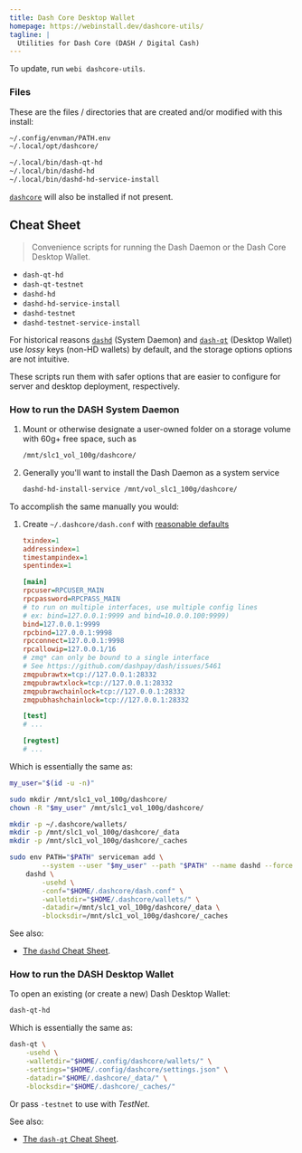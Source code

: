 ```yaml
---
title: Dash Core Desktop Wallet
homepage: https://webinstall.dev/dashcore-utils/
tagline: |
  Utilities for Dash Core (DASH / Digital Cash)
---
```


To update, run `webi dashcore-utils`.

### Files

These are the files / directories that are created and/or modified with this
install:

```txt
~/.config/envman/PATH.env
~/.local/opt/dashcore/

~/.local/bin/dash-qt-hd
~/.local/bin/dashd-hd
~/.local/bin/dashd-hd-service-install
```

[`dashcore`](../dashcore/) will also be installed if not present.

## Cheat Sheet

> Convenience scripts for running the Dash Daemon or the Dash Core Desktop
> Wallet.

- `dash-qt-hd`
- `dash-qt-testnet`
- `dashd-hd`
- `dashd-hd-service-install`
- `dashd-testnet`
- `dashd-testnet-service-install`

For historical reasons [`dashd`](../dashd/) (System Daemon) and
[`dash-qt`](../dashcore/) (Desktop Wallet) use _lossy_ keys (non-HD wallets) by
default, and the storage options options are not intuitive.

These scripts run them with safer options that are easier to configure for
server and desktop deployment, respectively.

### How to run the DASH System Daemon

1. Mount or otherwise designate a user-owned folder on a storage volume with
   60g+ free space, such as
   ```sh
   /mnt/slc1_vol_100g/dashcore/
   ```
2. Generally you'll want to install the Dash Daemon as a system service
   ```sh
   dashd-hd-install-service /mnt/vol_slc1_100g/dashcore/
   ```

To accomplish the same manually you would:

1. Create `~/.dashcore/dash.conf` with
   [reasonable defaults](../packages/dashcore-utils/dash.example.conf)

   ```ini
   txindex=1
   addressindex=1
   timestampindex=1
   spentindex=1

   [main]
   rpcuser=RPCUSER_MAIN
   rpcpassword=RPCPASS_MAIN
   # to run on multiple interfaces, use multiple config lines
   # ex: bind=127.0.0.1:9999 and bind=10.0.0.100:9999)
   bind=127.0.0.1:9999
   rpcbind=127.0.0.1:9998
   rpcconnect=127.0.0.1:9998
   rpcallowip=127.0.0.1/16
   # zmq* can only be bound to a single interface
   # See https://github.com/dashpay/dash/issues/5461
   zmqpubrawtx=tcp://127.0.0.1:28332
   zmqpubrawtxlock=tcp://127.0.0.1:28332
   zmqpubrawchainlock=tcp://127.0.0.1:28332
   zmqpubhashchainlock=tcp://127.0.0.1:28332

   [test]
   # ...

   [regtest]
   # ...
   ```

Which is essentially the same as:

```sh
my_user="$(id -u -n)"

sudo mkdir /mnt/slc1_vol_100g/dashcore/
chown -R "$my_user" /mnt/slc1_vol_100g/dashcore/

mkdir -p ~/.dashcore/wallets/
mkdir -p /mnt/slc1_vol_100g/dashcore/_data
mkdir -p /mnt/slc1_vol_100g/dashcore/_caches

sudo env PATH="$PATH" serviceman add \
        --system --user "$my_user" --path "$PATH" --name dashd --force -- \
    dashd \
        -usehd \
        -conf="$HOME/.dashcore/dash.conf" \
        -walletdir="$HOME/.dashcore/wallets/" \
        -datadir=/mnt/slc1_vol_100g/dashcore/_data \
        -blocksdir=/mnt/slc1_vol_100g/dashcore/_caches
```

See also:

- [The `dashd` Cheat Sheet](../dashd/).

### How to run the DASH Desktop Wallet

To open an existing (or create a new) Dash Desktop Wallet:

```sh
dash-qt-hd
```

Which is essentially the same as:

```sh
dash-qt \
    -usehd \
    -walletdir="$HOME/.config/dashcore/wallets/" \
    -settings="$HOME/.config/dashcore/settings.json" \
    -datadir="$HOME/.dashcore/_data/" \
    -blocksdir="$HOME/.dashcore/_caches/"
```

Or pass `-testnet` to use with _TestNet_.

See also:

- [The `dash-qt` Cheat Sheet](../dashcore/).
